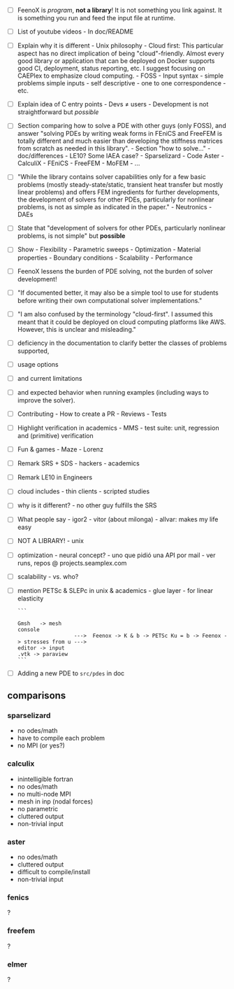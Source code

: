       
- [ ] FeenoX is _program_, **not a library**! It is not something you link against. It is something you run and feed the input file at runtime.

- [ ] List of youtube videos
      - In doc/README

- [ ] Explain why it is different
      - Unix philosophy
      - Cloud first: This particular aspect has no direct implication of being "cloud"-friendly. Almost every good library or application that can be deployed on Docker supports good CI, deployment, status reporting, etc. I suggest focusing on CAEPlex to emphasize cloud computing.
      - FOSS
      - Input syntax
         - simple problems simple inputs
         - self descriptive
         - one to one correspondence
         - etc.
         
- [ ] Explain idea of C entry points
      - Devs $\neq$ users
      - Development is not straightforward but _possible_

      
- [ ] Section comparing how to solve a PDE with other guys (only FOSS), and answer "solving PDEs by writing weak forms in FEniCS and FreeFEM is totally different and much easier than developing the stiffness matrices from scratch as needed in this library".
      - Section "how to solve..."
      - doc/differences
      - LE10? Some IAEA case?
      - Sparselizard
      - Code Aster
      - CalculiX
      - FEniCS
      - FreeFEM
      - MoFEM
      - ...
      
- [ ] "While the library contains solver capabilities only for a few basic problems (mostly steady-state/static, transient heat transfer but mostly linear problems) and offers FEM ingredients for further developments, the development of solvers for other PDEs, particularly for nonlinear problems, is not as simple as indicated in the paper."
      - Neutronics
      - DAEs
      
- [ ] State that "development of solvers for other PDEs, particularly nonlinear problems, is not simple" but **possible**

- [ ] Show
      - Flexibility
         - Parametric sweeps
         - Optimization
         - Material properties
         - Boundary conditions
      - Scalability
      - Performance
      
- [ ] FeenoX lessens the burden of PDE solving, not the burden of solver development!

- [ ] "If documented better, it may also be a simple tool to use for students before writing their own computational solver implementations."

- [ ] "I am also confused by the terminology "cloud-first". I assumed this meant that it could be deployed on cloud computing platforms like AWS. However, this is unclear and misleading."

- [ ] deficiency in the documentation to clarify better the classes of problems supported,
- [ ] usage options
- [ ] and current limitations
- [ ] and expected behavior when running examples (including ways to improve the solver).

- [ ] Contributing
      - How to create a PR
      - Reviews
      - Tests
      
- [ ] Highlight verification in academics
      - MMS
      - test suite: unit, regression and (primitive) verification
      
- [ ] Fun & games
      - Maze
      - Lorenz


- [ ] Remark SRS + SDS
      - hackers
      - academics
      
- [ ] Remark LE10 in Engineers

- [ ] cloud includes
      - thin clients
      - scripted studies
      
- [ ] why is it different?
      - no other guy fulfills the SRS
      
- [ ] What people say
      - igor2
      - vitor (about milonga)
      - allvar: makes my life easy
      
- [ ] NOT A LIBRARY!
      - unix
      
- [ ] optimization
      - neural concept?
      - uno que pidió una API por mail
      - ver runs, repos @ projects.seamplex.com
      
- [ ] scalability
      - vs. who?

- [ ] mention PETSc & SLEPc in unix & academics
      - glue layer
      - for linear elasticity
      
      ```
      
      Gmsh   -> mesh                                                                             console
                        --->  Feenox -> K & b -> PETSc Ku = b -> Feenox -> stresses from u --->  
      editor -> input                                                                            .vtk -> paraview
      ```
      
- [ ] Adding a new PDE to `src/pdes` in doc

## comparisons

### sparselizard

 - no odes/math
 - have to compile each problem
 - no MPI (or yes?)
 
### calculix

 - inintelligible fortran
 - no odes/math
 - no multi-node MPI
 - mesh in inp (nodal forces)
 - no parametric
 - cluttered output
 - non-trivial input
 
### aster

 - no odes/math
 - cluttered output
 - difficult to compile/install
 - non-trivial input
 
### fenics

 ?
 
### freefem

 ?
 
### elmer

 ? 
